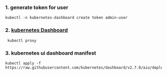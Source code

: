 ### 1. generate token for user
```shell
kubectl -n kubernetes-dashboard create token admin-user
```
### 2. [kubernetes Dashboard](http://localhost:8001/api/v1/namespaces/kubernetes-dashboard/services/https:kubernetes-dashboard:/proxy/)
```shell
 kubectl proxy
```
### 3. kubernetes ui dashboard manifest
```shell
kubectl apply -f https://raw.githubusercontent.com/kubernetes/dashboard/v2.7.0/aio/deploy/recommended.yaml

```